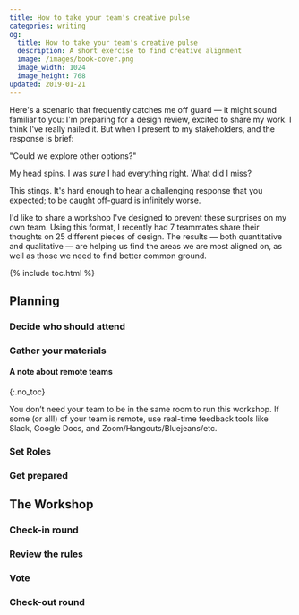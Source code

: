 ```yaml
---
title: How to take your team's creative pulse
categories: writing
og:
  title: How to take your team's creative pulse
  description: A short exercise to find creative alignment
  image: /images/book-cover.png
  image_width: 1024 
  image_height: 768
updated: 2019-01-21
---
```


Here's a scenario that frequently catches me off guard — it might sound familiar to you: I'm preparing for a design review, excited to share my work. I think I've really nailed it. But when I present to my stakeholders, and the response is brief: 

"Could we explore other options?" 

My head spins. I was _sure_ I had everything right. What did I miss?

This stings. It's hard enough to hear a challenging response that you expected; to be caught off-guard is infinitely worse.

I'd like to share a workshop I've designed to prevent these surprises on my own team. Using this format, I recently had 7 teammates share their thoughts on 25 different pieces of design. The results — both quantitative and qualitative — are helping us find the areas we are most aligned on, as well as those we need to find better common ground.

{% include toc.html %}

## Planning

### Decide who should attend

### Gather your materials

#### A note about remote teams
{:.no_toc}

You don’t need your team to be in the same room to run this workshop. If some (or all!) of your team is remote, use real-time feedback tools like Slack, Google Docs, and Zoom/Hangouts/Bluejeans/etc.

### Set Roles

### Get prepared

## The Workshop

### Check-in round

### Review the rules

### Vote

### Check-out round


